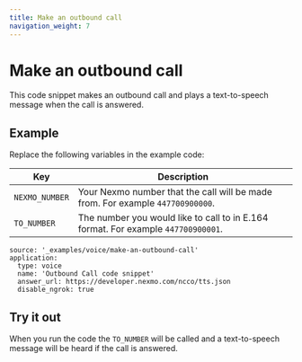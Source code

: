 ```yaml
---
title: Make an outbound call
navigation_weight: 7
---
```


# Make an outbound call

This code snippet makes an outbound call and plays a
text-to-speech message when the call is answered.

## Example

Replace the following variables in the example code:

Key |	Description
-- | --
`NEXMO_NUMBER` |	Your Nexmo number that the call will be made from. For example `447700900000`.
`TO_NUMBER` |	The number you would like to call to in E.164 format. For example `447700900001`.

```code_snippets
source: '_examples/voice/make-an-outbound-call'
application:
  type: voice
  name: 'Outbound Call code snippet'
  answer_url: https://developer.nexmo.com/ncco/tts.json
  disable_ngrok: true
```

## Try it out

When you run the code the `TO_NUMBER` will be called and a text-to-speech message
will be heard if the call is answered.
